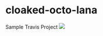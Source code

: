 # cloaked-octo-lana
Sample Travis Project
![](https://travis-ci.org/nejdetckenobi/cloaked-octo-lana.svg)
